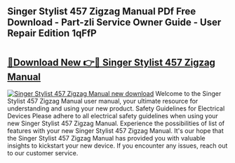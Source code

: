 ## Singer Stylist 457 Zigzag Manual PDf Free Download - Part-zIi Service Owner Guide - User Repair Edition 1qFfP

# <h2><a href="http://bc46810.oget.top/?id=Singer+Stylist+457+Zigzag+Manual">🔗Download New 👉🔴 Singer Stylist 457 Zigzag Manual</a></h2>

[![Singer Stylist 457 Zigzag Manual new download](https://i.imgur.com/5g1atiW.png)](http://bc46810.oget.top/?id=Singer+Stylist+457+Zigzag+Manual)
Welcome to the Singer Stylist 457 Zigzag Manual user manual, your ultimate resource for understanding and using your new product. Safety Guidelines for Electrical Devices Please adhere to all electrical safety guidelines when using your new Singer Stylist 457 Zigzag Manual. Experience the possibilities of list of features with your new Singer Stylist 457 Zigzag Manual. It's our hope that the Singer Stylist 457 Zigzag Manual has provided you with valuable insights to kickstart your new device. If you encounter any issues, reach out to our customer service.
